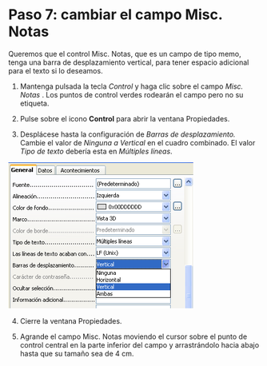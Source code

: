 
# Paso 7: cambiar el campo Misc. Notas

Queremos que el control Misc. Notas, que es un campo de tipo memo, tenga una barra de desplazamiento vertical, para tener espacio adicional para el texto si lo deseamos.

1. Mantenga pulsada la tecla *Control* y haga clic sobre el campo *Misc. Notas* . Los puntos de control verdes rodearán el campo pero no su etiqueta.

2. Pulse sobre el icono **Control** para abrir la ventana Propiedades.

3. Desplácese hasta la configuración de *Barras de desplazamiento.* Cambie el valor de *Ninguna *a* Vertical* en el cuadro combinado. El valor *Tipo de texto* debería esta en *Múltiples líneas*. 

![](https://raw.githubusercontent.com/catedu/libreOffice-la-suite-ofimatica-libre/master/img/Fig28.png)


4. Cierre la ventana Propiedades.

5. Agrande el campo Misc. Notas moviendo el cursor sobre el punto de control central en la parte inferior del campo y arrastrándolo hacia abajo hasta que su tamaño sea de 4 cm.
